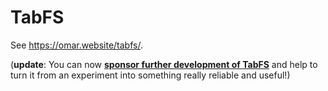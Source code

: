# TabFS

See <https://omar.website/tabfs/>.

(**update**: You can now **[sponsor further development of
TabFS](https://github.com/sponsors/osnr)** and help to turn it from an
experiment into something really reliable and useful!)
